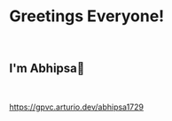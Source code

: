 
### <h1> Greetings Everyone! </h1>  <br>
###  <h2>  I'm Abhipsa👋 </h2> <br>
https://gpvc.arturio.dev/abhipsa1729

